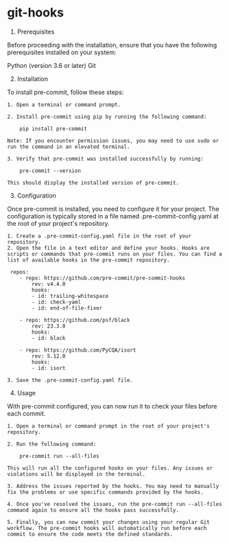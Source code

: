 # git-hooks

1. Prerequisites

Before proceeding with the installation, ensure that you have the following prerequisites installed on your system:

Python (version 3.6 or later)
Git


2. Installation

To install pre-commit, follow these steps:

    1. Open a terminal or command prompt.

    2. Install pre-commit using pip by running the following command:

        pip install pre-commit

    Note: If you encounter permission issues, you may need to use sudo or run the command in an elevated terminal.

    3. Verify that pre-commit was installed successfully by running:

        pre-commit --version

    This should display the installed version of pre-commit.


3. Configuration

Once pre-commit is installed, you need to configure it for your project. The configuration is typically stored in a file named .pre-commit-config.yaml at the root of your project's repository.

    1. Create a .pre-commit-config.yaml file in the root of your repository.
    2. Open the file in a text editor and define your hooks. Hooks are scripts or commands that pre-commit runs on your files. You can find a list of available hooks in the pre-commit repository.

     repos:
        - repo: https://github.com/pre-commit/pre-commit-hooks
            rev: v4.4.0
            hooks:
            - id: trailing-whitespace
            - id: check-yaml
            - id: end-of-file-fixer

        - repo: https://github.com/psf/black
            rev: 23.3.0
            hooks:
            - id: black

        - repo: https://github.com/PyCQA/isort
            rev: 5.12.0
            hooks:
            - id: isort

    3. Save the .pre-commit-config.yaml file.


4. Usage

With pre-commit configured, you can now run it to check your files before each commit.

    1. Open a terminal or command prompt in the root of your project's repository.

    2. Run the following command:

        pre-commit run --all-files

    This will run all the configured hooks on your files. Any issues or violations will be displayed in the terminal.

    3. Address the issues reported by the hooks. You may need to manually fix the problems or use specific commands provided by the hooks.

    4. Once you've resolved the issues, run the pre-commit run --all-files command again to ensure all the hooks pass successfully.

    5. Finally, you can now commit your changes using your regular Git workflow. The pre-commit hooks will automatically run before each commit to ensure the code meets the defined standards.

